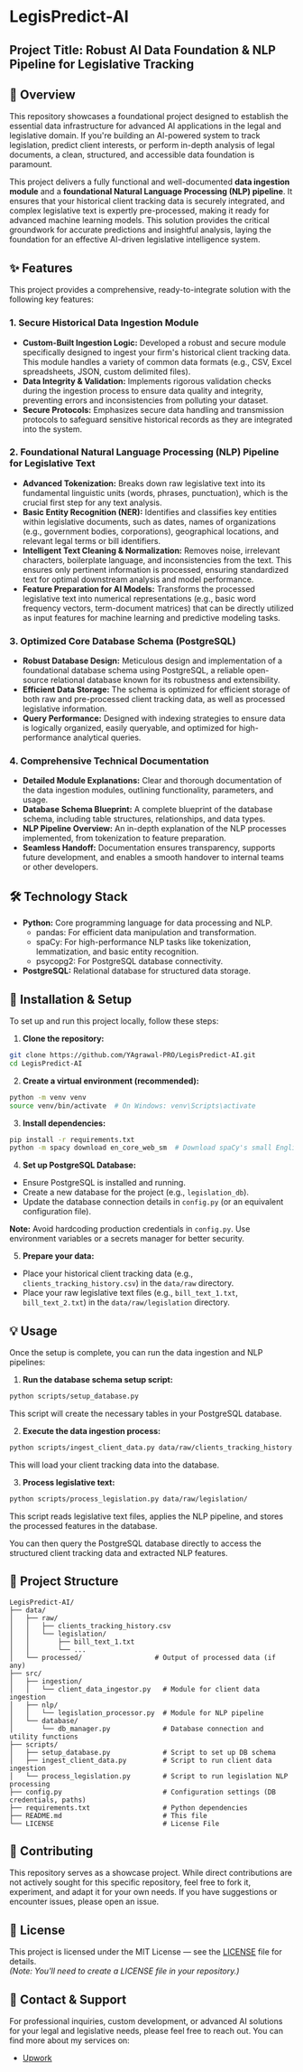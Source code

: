 # **LegisPredict-AI**

## **Project Title: Robust AI Data Foundation & NLP Pipeline for Legislative Tracking**

## **🚀 Overview**

This repository showcases a foundational project designed to establish the essential data infrastructure for advanced AI applications in the legal and legislative domain. If you're building an AI-powered system to track legislation, predict client interests, or perform in-depth analysis of legal documents, a clean, structured, and accessible data foundation is paramount.

This project delivers a fully functional and well-documented **data ingestion module** and a **foundational Natural Language Processing (NLP) pipeline**. It ensures that your historical client tracking data is securely integrated, and complex legislative text is expertly pre-processed, making it ready for advanced machine learning models. This solution provides the critical groundwork for accurate predictions and insightful analysis, laying the foundation for an effective AI-driven legislative intelligence system.

## **✨ Features**

This project provides a comprehensive, ready-to-integrate solution with the following key features:

### **1. Secure Historical Data Ingestion Module**

- **Custom-Built Ingestion Logic:** Developed a robust and secure module specifically designed to ingest your firm's historical client tracking data. This module handles a variety of common data formats (e.g., CSV, Excel spreadsheets, JSON, custom delimited files).
- **Data Integrity & Validation:** Implements rigorous validation checks during the ingestion process to ensure data quality and integrity, preventing errors and inconsistencies from polluting your dataset.
- **Secure Protocols:** Emphasizes secure data handling and transmission protocols to safeguard sensitive historical records as they are integrated into the system.

### **2. Foundational Natural Language Processing (NLP) Pipeline for Legislative Text**

- **Advanced Tokenization:** Breaks down raw legislative text into its fundamental linguistic units (words, phrases, punctuation), which is the crucial first step for any text analysis.
- **Basic Entity Recognition (NER):** Identifies and classifies key entities within legislative documents, such as dates, names of organizations (e.g., government bodies, corporations), geographical locations, and relevant legal terms or bill identifiers.
- **Intelligent Text Cleaning & Normalization:** Removes noise, irrelevant characters, boilerplate language, and inconsistencies from the text. This ensures only pertinent information is processed, ensuring standardized text for optimal downstream analysis and model performance.
- **Feature Preparation for AI Models:** Transforms the processed legislative text into numerical representations (e.g., basic word frequency vectors, term-document matrices) that can be directly utilized as input features for machine learning and predictive modeling tasks.

### **3. Optimized Core Database Schema (PostgreSQL)**

- **Robust Database Design:** Meticulous design and implementation of a foundational database schema using PostgreSQL, a reliable open-source relational database known for its robustness and extensibility.
- **Efficient Data Storage:** The schema is optimized for efficient storage of both raw and pre-processed client tracking data, as well as processed legislative information.
- **Query Performance:** Designed with indexing strategies to ensure data is logically organized, easily queryable, and optimized for high-performance analytical queries.

### **4. Comprehensive Technical Documentation**

- **Detailed Module Explanations:** Clear and thorough documentation of the data ingestion modules, outlining functionality, parameters, and usage.
- **Database Schema Blueprint:** A complete blueprint of the database schema, including table structures, relationships, and data types.
- **NLP Pipeline Overview:** An in-depth explanation of the NLP processes implemented, from tokenization to feature preparation.
- **Seamless Handoff:** Documentation ensures transparency, supports future development, and enables a smooth handover to internal teams or other developers.

## **🛠️ Technology Stack**

- **Python:** Core programming language for data processing and NLP.
  - pandas: For efficient data manipulation and transformation.
  - spaCy: For high-performance NLP tasks like tokenization, lemmatization, and basic entity recognition.
  - psycopg2: For PostgreSQL database connectivity.
- **PostgreSQL:** Relational database for structured data storage.

## **🚀 Installation & Setup**

To set up and run this project locally, follow these steps:

1. **Clone the repository:**

```bash
git clone https://github.com/YAgrawal-PRO/LegisPredict-AI.git
cd LegisPredict-AI
```

2. **Create a virtual environment (recommended):**

```bash
python -m venv venv
source venv/bin/activate  # On Windows: venv\Scripts\activate
```

3. **Install dependencies:**

```bash
pip install -r requirements.txt
python -m spacy download en_core_web_sm  # Download spaCy's small English model
```

4. **Set up PostgreSQL Database:**

- Ensure PostgreSQL is installed and running.
- Create a new database for the project (e.g., `legislation_db`).
- Update the database connection details in `config.py` (or an equivalent configuration file).

**Note:** Avoid hardcoding production credentials in `config.py`. Use environment variables or a secrets manager for better security.

5. **Prepare your data:**

- Place your historical client tracking data (e.g., `clients_tracking_history.csv`) in the `data/raw` directory.
- Place your raw legislative text files (e.g., `bill_text_1.txt`, `bill_text_2.txt`) in the `data/raw/legislation` directory.

## **💡 Usage**

Once the setup is complete, you can run the data ingestion and NLP pipelines:

1. **Run the database schema setup script:**

```bash
python scripts/setup_database.py
```

This script will create the necessary tables in your PostgreSQL database.

2. **Execute the data ingestion process:**

```bash
python scripts/ingest_client_data.py data/raw/clients_tracking_history.csv
```

This will load your client tracking data into the database.

3. **Process legislative text:**

```bash
python scripts/process_legislation.py data/raw/legislation/
```

This script reads legislative text files, applies the NLP pipeline, and stores the processed features in the database.

You can then query the PostgreSQL database directly to access the structured client tracking data and extracted NLP features.

## **📁 Project Structure**

```
LegisPredict-AI/
├── data/
│   ├── raw/
│   │   ├── clients_tracking_history.csv
│   │   └── legislation/
│   │       ├── bill_text_1.txt
│   │       └── ...
│   └── processed/                  # Output of processed data (if any)
├── src/
│   ├── ingestion/
│   │   └── client_data_ingestor.py   # Module for client data ingestion
│   ├── nlp/
│   │   └── legislation_processor.py  # Module for NLP pipeline
│   └── database/
│       └── db_manager.py             # Database connection and utility functions
├── scripts/
│   ├── setup_database.py             # Script to set up DB schema
│   ├── ingest_client_data.py         # Script to run client data ingestion
│   └── process_legislation.py        # Script to run legislation NLP processing
├── config.py                         # Configuration settings (DB credentials, paths)
├── requirements.txt                  # Python dependencies
├── README.md                         # This file
└── LICENSE                           # License File
```

## **🤝 Contributing**

This repository serves as a showcase project. While direct contributions are not actively sought for this specific repository, feel free to fork it, experiment, and adapt it for your own needs. If you have suggestions or encounter issues, please open an issue.

## **📄 License**

This project is licensed under the MIT License — see the [LICENSE](LICENSE) file for details.\
*(Note: You'll need to create a LICENSE file in your repository.)*

## **📧 Contact & Support**

For professional inquiries, custom development, or advanced AI solutions for your legal and legislative needs, please feel free to reach out. You can find more about my services on:

- [Upwork](https://www.upwork.com/freelancers/~0196c1c58085fe7890?mp_source=share)
